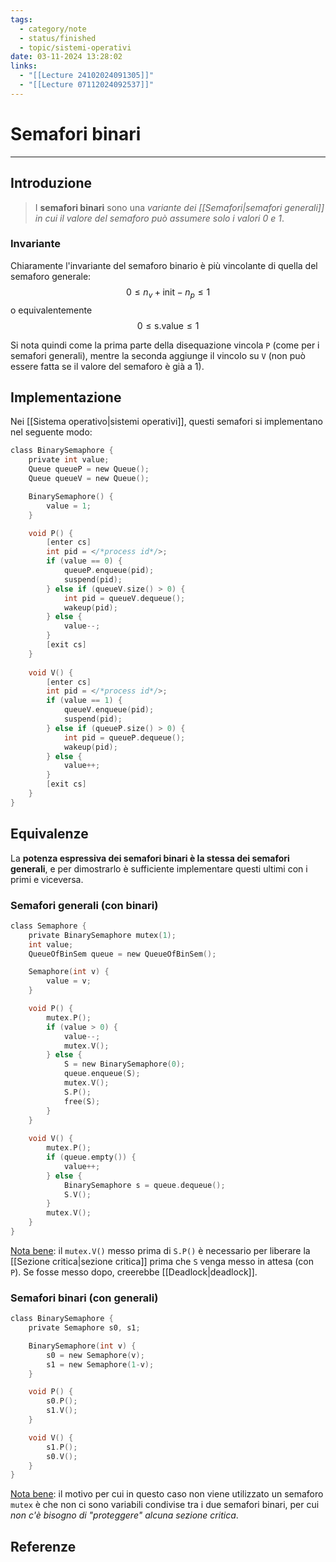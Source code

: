 ```yaml
---
tags:
  - category/note
  - status/finished
  - topic/sistemi-operativi
date: 03-11-2024 13:28:02
links:
  - "[[Lecture 24102024091305]]"
  - "[[Lecture 07112024092537]]"
---
```

# Semafori binari
---
## Introduzione
> I **semafori binari** sono una _variante dei [[Semafori|semafori generali]] in cui il valore del semaforo può assumere solo i valori 0 e 1_.

### Invariante
Chiaramente l'invariante del semaforo binario è più vincolante di quella del semaforo generale:
$$0 \leq n_{v} + \text{init} - n_{p} \leq 1$$
o equivalentemente
$$0 \leq \text{s.value} \leq 1$$

Si nota quindi come la prima parte della disequazione vincola `P` (come per i semafori generali), mentre la seconda aggiunge il vincolo su `V` (non può essere fatta se il valore del semaforo è già a 1).

## Implementazione
Nei [[Sistema operativo|sistemi operativi]], questi semafori si implementano nel seguente modo:
```C
class BinarySemaphore {
	private int value;
	Queue queueP = new Queue();
	Queue queueV = new Queue();

	BinarySemaphore() {
		value = 1;
	}

	void P() {
		[enter cs]
		int pid = </*process id*/>;
		if (value == 0) {
			queueP.enqueue(pid);
			suspend(pid);
		} else if (queueV.size() > 0) {
			int pid = queueV.dequeue();
			wakeup(pid);
		} else {
			value--;
		}
		[exit cs]
	}
	
	void V() {
		[enter cs]
		int pid = </*process id*/>;
		if (value == 1) {
			queueV.enqueue(pid);
			suspend(pid);
		} else if (queueP.size() > 0) {
			int pid = queueP.dequeue();
			wakeup(pid);
		} else {
			value++;
		}
		[exit cs]
	}
}
```

## Equivalenze
La **potenza espressiva dei semafori binari è la stessa dei semafori generali**, e per dimostrarlo è sufficiente implementare questi ultimi con i primi e viceversa.

### Semafori generali (con binari)
```C
class Semaphore {
	private BinarySemaphore mutex(1);
	int value;
	QueueOfBinSem queue = new QueueOfBinSem();

	Semaphore(int v) {
		value = v;
	}

	void P() {
		mutex.P();
		if (value > 0) {
			value--;
			mutex.V();
		} else {
			S = new BinarySemaphore(0);
			queue.enqueue(S);
			mutex.V();
			S.P();
			free(S);
		}
	}
	
	void V() {
		mutex.P();
		if (queue.empty()) {
			value++;
		} else {
			BinarySemaphore s = queue.dequeue();
			S.V();
		}
		mutex.V();
	}
}
```

<u>Nota bene</u>: il `mutex.V()` messo prima di `S.P()` è necessario per liberare la [[Sezione critica|sezione critica]] prima che `S` venga messo in attesa (con `P`). Se fosse messo dopo, creerebbe [[Deadlock|deadlock]].

### Semafori binari (con generali)
```C
class BinarySemaphore {
	private Semaphore s0, s1;

	BinarySemaphore(int v) {
		s0 = new Semaphore(v);
		s1 = new Semaphore(1-v);
	}

	void P() {
		s0.P();
		s1.V();
	}

	void V() {
		s1.P();
		s0.V();
	}
}
```

<u>Nota bene</u>: il motivo per cui in questo caso non viene utilizzato un semaforo `mutex` è che non ci sono variabili condivise tra i due semafori binari, per cui _non c'è bisogno di "proteggere" alcuna sezione critica_.

## Referenze